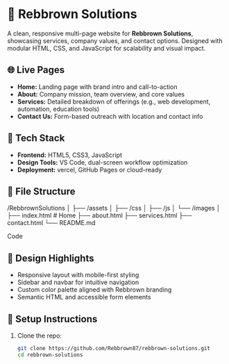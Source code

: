 # 💼 Rebbrown Solutions

A clean, responsive multi-page website for **Rebbrown Solutions**, showcasing services, company values, and contact options. Designed with modular HTML, CSS, and JavaScript for scalability and visual impact.

## 🌐 Live Pages

- **Home:** Landing page with brand intro and call-to-action
- **About:** Company mission, team overview, and core values
- **Services:** Detailed breakdown of offerings (e.g., web development, automation, education tools)
- **Contact Us:** Form-based outreach with location and contact info

## 🧱 Tech Stack

- **Frontend:** HTML5, CSS3, JavaScript
- **Design Tools:** VS Code, dual-screen workflow optimization
- **Deployment:** vercel, GitHub Pages or cloud-ready

## 📁 File Structure

/RebbrownSolutions │ ├── /assets │ ├── /css │ ├── /js │ └── /images │ ├── index.html # Home ├── about.html ├── services.html ├── contact.html └── README.md

Code

## 🎨 Design Highlights

- Responsive layout with mobile-first styling
- Sidebar and navbar for intuitive navigation
- Custom color palette aligned with Rebbrown branding
- Semantic HTML and accessible form elements

## 🚀 Setup Instructions

1. Clone the repo:
   ```bash
   git clone https://github.com/Rebbrown87/rebbrown-solutions.git
   cd rebbrown-solutions

